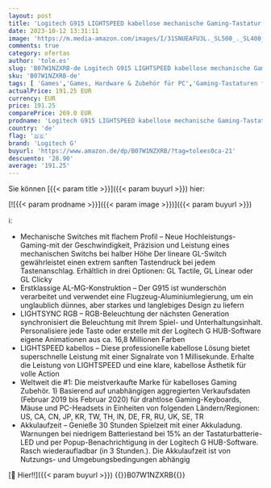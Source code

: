 ```yaml
---
layout: post
title: 'Logitech G915 LIGHTSPEED kabellose mechanische Gaming-Tastatur  Taktiler GL-Tasten-Switch mit flachem Profil  US QWERTY Layout - Carbon'
date: 2023-10-12 13:31:11
image: 'https://m.media-amazon.com/images/I/31SNUEAFU3L._SL500_._SL400_.jpg'
comments: true
category: ofertas
author: 'tole.es'
slug: 'B07W1NZXRB-de Logitech G915 LIGHTSPEED kabellose mechanische Gaming-...'
sku: 'B07W1NZXRB-de'
tags: [ 'Games','Games, Hardware & Zubehör für PC','Gaming-Tastaturen für PC','PC-Gamecontroller','Zubehör für PC','logitech g','🇩🇪', ]
actualPrice: 191.25 EUR
currency: EUR
price: 191.25
comparePrice: 269.0 EUR
prodname: 'Logitech G915 LIGHTSPEED kabellose mechanische Gaming-Tastatur  Taktiler GL-Tasten-Switch mit flachem Profil  US QWERTY Layout - Carbon'
country: 'de'
flag: '🇩🇪'
brand: 'Logitech G'
buyurl: 'https://www.amazon.de/dp/B07W1NZXRB/?tag=tolees0ca-21'
descuento: '28.90'
average: '191.25'
---
```


Sie können [{{< param title >}}]({{< param buyurl >}}) hier:

[![{{< param prodname >}}]({{< param image >}})]({{< param buyurl >}})

ℹ️:

- Mechanische Switches mit flachem Profil – Neue Hochleistungs-Gaming-mit der Geschwindigkeit, Präzision und Leistung eines mechanischen Switchs bei halber Höhe Der lineare GL-Switch gewährleistet einen extrem sanften Tastendruck bei jedem Tastenanschlag. Erhältlich in drei Optionen: GL Tactile, GL Linear oder GL Clicky
- Erstklassige AL-MG-Konstruktion – Der G915 ist wunderschön verarbeitet und verwendet eine Flugzeug-Aluminiumlegierung, um ein unglaublich dünnes, aber starkes und langlebiges Design zu liefern
- LIGHTSYNC RGB – RGB-Beleuchtung der nächsten Generation synchronisiert die Beleuchtung mit Ihrem Spiel- und Unterhaltungsinhalt. Personalisiere jede Taste oder erstelle mit der Logitech G HUB-Software eigene Animationen aus ca. 16,8 Millionen Farben
- LIGHTSPEED kabellos – Diese professionelle kabellose Lösung bietet superschnelle Leistung mit einer Signalrate von 1 Millisekunde. Erhalte die Leistung von LIGHTSPEED und eine klare, kabellose Ästhetik für volle Action
- Weltweit die #1: Die meistverkaufte Marke für kabelloses Gaming Zubehör. 1) Basierend auf unabhängigen aggregierten Verkaufsdaten (Februar 2019 bis Februar 2020) für drahtlose Gaming-Keyboards, Mäuse und PC-Headsets in Einheiten von folgenden Ländern/Regionen: US, CA, CN, JP, KR, TW, TH, IN, DE, FR, RU, UK, SE, TR
- Akkulaufzeit – Genieße 30 Stunden Spielzeit mit einer Akkuladung. Warnungen bei niedrigem Batteriestand bei 15% an der Tastaturbatterie-LED und per Popup-Benachrichtigung in der Logitech G HUB-Software. Rasch wiederaufladbar (in 3 Stunden.). Die Akkulaufzeit ist von Nutzungs- und Umgebungsbedingungen abhängig

[🛒 Hier!!]({{< param buyurl >}})
{{<world>}}B07W1NZXRB{{</world>}}
